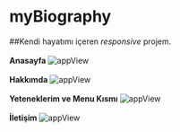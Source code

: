 # myBiography
##Kendi hayatımı içeren  *responsive* projem.<br/><br/>
**Anasayfa**
![appView](https://github.com/mmyildirim/myBiography/blob/main/myBiographyView.png)<br/><br/>
**Hakkımda**
![appView](https://github.com/mmyildirim/myBiography/blob/main/myBiographyView2.png)<br/><br/>
**Yeteneklerim ve Menu Kısmı**
![appView](https://github.com/mmyildirim/myBiography/blob/main/myBiographyView3.png) <br/><br/>
**İletişim**
![appView](https://github.com/mmyildirim/myBiography/blob/main/myBiographyView4.png) 
